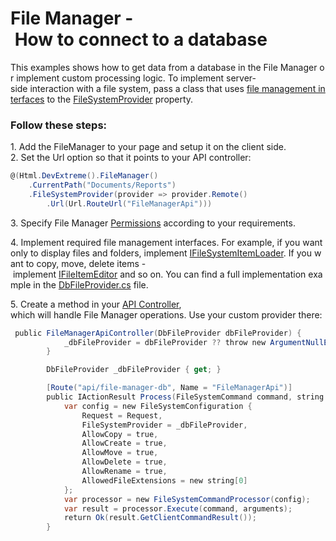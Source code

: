 # File Manager - How to connect to a database

This examples shows how to get data from a database in the File Manager or implement custom processing logic. To implement server-side interaction with a file system, pass a class that uses [file management interfaces](https://docs.devexpress.com/AspNetCore/401686/devextreme-based-controls/concepts/file-management#file-system-provider) to the [FileSystemProvider](https://docs.devexpress.com/AspNetCore/DevExtreme.AspNet.Mvc.FileManagement.FileSystemConfiguration.FileSystemProvider) property. 

### Follow these steps:
1. Add the FileManager to your page and setup it on the client side.
2. Set the Url option so that it points to your API controller:
 

```cs 
@(Html.DevExtreme().FileManager()
    .CurrentPath("Documents/Reports")
    .FileSystemProvider(provider => provider.Remote()
        .Url(Url.RouteUrl("FileManagerApi")))

```

3. Specify File Manager [Permissions](https://docs.devexpress.com/AspNetCore/DevExtreme.AspNet.Mvc.Builders.FileManagerBuilder.Permissions(System.Action-DevExtreme.AspNet.Mvc.Builders.FileManagerPermissionsBuilder-)?p=netframework) according to your requirements.

4. Implement required file management interfaces. For example, if you want only to display files and folders, implement [IFileSystemItemLoader](https://docs.devexpress.com/AspNetCore/DevExtreme.AspNet.Mvc.FileManagement.IFileSystemItemLoader). If you want to copy, move, delete items - implement [IFileItemEditor](https://docs.devexpress.com/AspNetCore/DevExtreme.AspNet.Mvc.FileManagement.IFileSystemItemEditor) and so on. You can find a full implementation example in the [DbFileProvider.cs](CS%5CFileManagerDB%5CModels%5CDbFileProvider.cs) file.

5. Create a method in your [API Controller](CS%5CFileManagerDB%5CControllers%5CDatabaseApiController.cs), which will handle File Manager operations. Use your custom provider there:

```cs
 public FileManagerApiController(DbFileProvider dbFileProvider) {
            _dbFileProvider = dbFileProvider ?? throw new ArgumentNullException(nameof(dbFileProvider));
        }

        DbFileProvider _dbFileProvider { get; }

        [Route("api/file-manager-db", Name = "FileManagerApi")]
        public IActionResult Process(FileSystemCommand command, string arguments) {
            var config = new FileSystemConfiguration {
                Request = Request,
                FileSystemProvider = _dbFileProvider,
                AllowCopy = true,
                AllowCreate = true,
                AllowMove = true,
                AllowDelete = true,
                AllowRename = true,
                AllowedFileExtensions = new string[0]
            };
            var processor = new FileSystemCommandProcessor(config);
            var result = processor.Execute(command, arguments);
            return Ok(result.GetClientCommandResult());
        }
```
